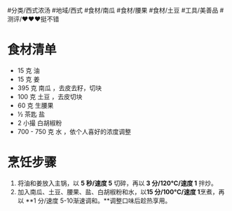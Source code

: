 #分类/西式浓汤 
#地域/西式 
#食材/南瓜 #食材/腰果 #食材/土豆  #工具/美善品 
#测评/❤️❤️❤️挺不错

# 食材清单

- 15 克 油
- 15 克 姜
- 395 克 南瓜 ，去皮去籽，切块
- 100 克 土豆 ，去皮切块
- 60 克 生腰果
- ½ 茶匙 盐
- 2 小撮 白胡椒粉
- 700 - 750 克 水 ，依个人喜好的浓度调整

# 烹饪步骤

1. 将油和姜放入主锅，以 **5 秒/速度 5** 切碎，再以 **3 分/120°C/速度 1** 拌炒。
2. 加入南瓜、土豆、腰果、盐、白胡椒粉和水，以**15 分/100°C/速度 1**烹煮，再以 **1 分/速度 5-10渐速调和。**调整口味后趁热享用。